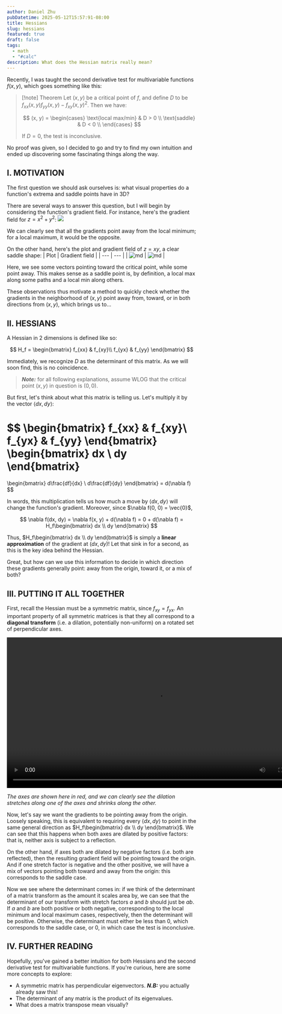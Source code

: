```yaml
---
author: Daniel Zhu
pubDatetime: 2025-05-12T15:57:91-08:00
title: Hessians
slug: hessians
featured: true
draft: false
tags:
  - math
  - "#calc"
description: What does the Hessian matrix really mean?
---
```


Recently, I was taught the second derivative test for multivariable functions
$f(x, y)$, which goes something like this:

> [!note] Theorem
> Let $(x, y)$ be a critical point of $f$, and define $D$ to be
> $f_{xx}(x, y) f_{yy}(x, y) - f_{xy}(x, y)^2$.
> Then we have:
>
> $$
> (x, y) = \begin{cases}
>      \text{local max/min} & D > 0 \\
>      \text{saddle} & D < 0 \\
> \end{cases}
> $$
>
> If $D = 0$, the test is inconclusive.

No proof was given, so I decided to go and try to find my own intuition
and ended up discovering some fascinating things along the way.

## I. MOTIVATION

The first question we should ask ourselves is:
what visual properties do a function's extrema and saddle points have in 3D?

There are several ways to answer this question, but I will begin by considering
the function's gradient field. For instance, here's the gradient field for
$z = x^2 + y^2$:
![](../../assets/images/Pasted%20image%2020250512160009.png)

We can clearly see that all the gradients point away from the local minimum; for a local maximum, it would be the opposite.

On the other hand, here's the plot and gradient field of $z = xy$,
a clear saddle shape:
| Plot | Gradient field |
| --- | --- |
| ![md](../../assets/images/Pasted%20image%2020250512160105.png) | ![md](../../assets/images/Pasted%20image%2020250512160200.png) |

Here, we see some vectors pointing toward the critical point, while some point away. This makes sense as a saddle point is, by definition, a local max along some paths and a local min along others.

These observations thus motivate a method to quickly check whether the gradients in the
neighborhood of $(x, y)$ point away from, toward, or in both directions from
$(x, y)$, which brings us to...

## II. HESSIANS

A Hessian in 2 dimensions is defined like so:

$$
H_f =
\begin{bmatrix}
f_{xx} & f_{xy}\\
f_{yx} & f_{yy}
\end{bmatrix}
$$

Immediately, we recognize $D$ as the determinant of this matrix. As we will
soon find, this is no coincidence.

> **_Note:_** for all following explanations, assume WLOG that the critical point
> $(x, y)$ in question is $(0, 0)$.

But first, let's think about what this matrix is telling us. Let's multiply it by the vector $\langle dx, dy \rangle$:

$$
\begin{bmatrix}
f_{xx} & f_{xy}\\
f_{yx} & f_{yy}
\end{bmatrix}
\begin{bmatrix}
dx \\
dy
\end{bmatrix}
=
\begin{bmatrix}
d\frac{df}{dx} \\
d\frac{df}{dy}
\end{bmatrix}
= d(\nabla f)
$$

In words, this multiplication tells us how much a move by $\langle dx, dy
\rangle$ will change the function's gradient. Moreover, since $\nabla f(0, 0)
= \vec{0}$,

$$
\nabla f(dx, dy) = \nabla f(x, y) + d(\nabla f) =
0 + d(\nabla f) = H_f\begin{bmatrix}
dx \\
dy
\end{bmatrix}
$$

Thus, $H_f\begin{bmatrix}
dx \\
dy
\end{bmatrix}$ is simply a **linear approximation** of the gradient at $(dx, dy)$! Let that sink in for a second, as this is the key idea behind the Hessian.

Great, but how can we use this information to decide in which direction these gradients generally point: away from the origin, toward it, or a mix of both?

## III. PUTTING IT ALL TOGETHER

First, recall the Hessian must be a symmetric matrix, since $f_{xy} = f_{yx}$.
An important property of all symmetric matrices is that they all correspond to
a **diagonal transform** (i.e. a dilation, potentially non-uniform) on a
rotated set of perpendicular axes.

<video width="800" controls class="mx-auto">
  <source src="https://github.com/xyzqm/danielz.sh/raw/refs/heads/main/src/images/hessian/symmetric.mp4" type="video/mp4" />
</video>

*The axes are shown here in red, and we can clearly see the dilation stretches along one of the axes
and shrinks along the other.*

Now, let's say we want the gradients to be pointing away from the origin. Loosely speaking, this is equivalent to requiring every $\langle dx, dy\rangle$ to point in the same general direction as $H_f\begin{bmatrix}
dx \\
dy
\end{bmatrix}$. We can see that this happens when both axes are dilated by positive factors: that is, neither axis is subject to a reflection.

On the other hand, if axes both are dilated
by negative factors (i.e. both are reflected), then the resulting gradient field will be pointing toward the origin. And
if one stretch factor is negative and the other positive, we will have a mix
of vectors pointing both toward and away from the origin: this corresponds to the saddle case.

Now we see where the determinant comes in: if we think of the determinant
of a matrix transform as the amount it scales area by, we can see that
the determinant of our transform with stretch factors $a$ and $b$ should just
be $ab$. If $a$ and $b$ are both positive or both negative, corresponding to
the local minimum and local maximum cases, respectively, then the determinant
will be positive. Otherwise, the determinant must either be less than 0, which corresponds
to the saddle case, or 0, in which case the test is inconclusive.

## IV. FURTHER READING

Hopefully, you've gained a better intuition for both Hessians and
the second derivative test for multivariable functions. If you're curious,
here are some more concepts to explore:

- A symmetric matrix has perpendicular eigenvectors. **_N.B:_** you actually already
  saw this!
- The determinant of any matrix is the product of its eigenvalues.
- What does a matrix transpose mean visually?
